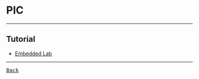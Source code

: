 # PIC

---

## Tutorial

- [Embedded Lab](https://embedded-lab.com/blog/embedded-lab-experiments/)

---

[<kbd> Back </kbd>](./readme.md)
